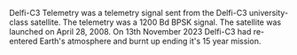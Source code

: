 Delfi-C3 Telemetry was a telemetry signal sent from the Delfi-C3 university-class satellite. The telemetry was a 1200 Bd BPSK signal. The satellite was launched on April 28, 2008. On 13th November 2023 Delfi-C3 had re-entered Earth's atmosphere and burnt up ending it's 15 year mission.